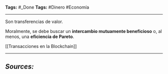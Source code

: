 **Tags:** #_Done 
**Tags:** #Dinero #Economía 
- - -
Son transferencias de valor.

Moralmente, se debe buscar un **intercambio mutuamente beneficioso** o, al menos, una **eficiencia de Pareto**.

[[Transacciones en la Blockchain]]

- - - 
## ***Sources:***